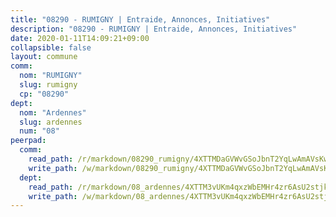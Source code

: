 ```yaml
---
title: "08290 - RUMIGNY | Entraide, Annonces, Initiatives"
description: "08290 - RUMIGNY | Entraide, Annonces, Initiatives"
date: 2020-01-11T14:09:21+09:00
collapsible: false
layout: commune
comm:
  nom: "RUMIGNY"
  slug: rumigny
  cp: "08290"
dept:
  nom: "Ardennes"
  slug: ardennes
  num: "08"
peerpad:
  comm:
    read_path: /r/markdown/08290_rumigny/4XTTMDaGVWvGSoJbnT2YqLwAmAVsKw7ceg8UMhnXpK6nScBj8
    write_path: /w/markdown/08290_rumigny/4XTTMDaGVWvGSoJbnT2YqLwAmAVsKw7ceg8UMhnXpK6nScBj8-K3TgUj4UeumjmBvk48iRz3DDTy7pdawfA3X97adWvHaCcWJrUt4cE2yh5ae4oqzTaNv8bLr9Lne7B8W1Y9SHshRmAaN33e7pQ7YEFCdg9ZLRYWuYHaa4b7eWWfCC4W7B6ZQcnc6v
  dept:
    read_path: /r/markdown/08_ardennes/4XTTM3vUKm4qxzWbEMHr4zr6AsU2stjkKdsaY9uMbmhXjv9QM
    write_path: /w/markdown/08_ardennes/4XTTM3vUKm4qxzWbEMHr4zr6AsU2stjkKdsaY9uMbmhXjv9QM-K3TgUMB9u4JvtZdFBPfBexH6pGeKJREiRZLakfAxGDqg6fgd1ib6XHxM9tkwaYxqJV2qNTbboL5jGpTS7re5rUf5cB5fLzdnicM4aJkF5ZXmkvCRXEh5XT7432iWRZFby5MMVbKP
---
```


